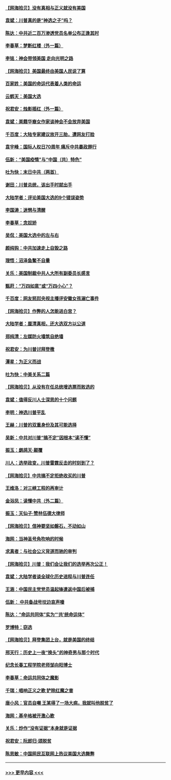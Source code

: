 #### [【网海拾贝】没有真相与正义就没有美国](../pages/nsc993/n12621885.md?t=12160502) 
#### [袁斌：川普真的是“神选之子”吗？](../pages/nsc993/n12621749.md?t=12160502) 
#### [陈达：中共近二百万渗透党员名单公布正逢其时](../pages/nsc993/n12620870.md?t=12160502) 
#### [李春草：梦断红楼（外一篇）](../pages/nsc993/n12619122.md?t=12160502) 
#### [李铭：神会带领美国 走向光明之路](../pages/nsc993/n12618584.md?t=12160502) 
#### [【网海拾贝】美国最终由美国人民说了算](../pages/nsc993/n12617255.md?t=12160502) 
#### [百家姓：美国的命运代表着人类的命运](../pages/nsc993/n12615838.md?t=12160502) 
#### [云鹤天：美国大选](../pages/nsc993/n12615994.md?t=12160502) 
#### [祝君安：烛影摇红（外一篇）](../pages/nsc993/n12615975.md?t=12160502) 
#### [袁斌：美籍华裔女作家谈神会不会放弃美国](../pages/nsc993/n12615263.md?t=12160502) 
#### [千百度：大陆专家建议放开三胎，遭网友打脸](../pages/nsc993/n12614456.md?t=12160502) 
#### [袁宇峰：国际人权日70周年 痛斥中共暴政罪行](../pages/nsc993/n12611965.md?t=12160502) 
#### [伍新：“美国疫情”与“中国（共）特色”](../pages/nsc993/n12611463.md?t=12160502) 
#### [吐为快：末日中共（两首）](../pages/nsc993/n12611461.md?t=12160502) 
#### [谢田：川普总统，该出手时就出手](../pages/nsc993/n12610905.md?t=12160502) 
#### [大陆学者：评论美国大选的9个错误姿势](../pages/nsc993/n12609586.md?t=12160502) 
#### [李国涛：迷惘与清醒](../pages/nsc993/n12607532.md?t=12160502) 
#### [李春草：念奴娇](../pages/nsc993/n12607083.md?t=12160502) 
#### [吴侃：美国大选中的左与右](../pages/nsc993/n12607054.md?t=12160502) 
#### [颜纯钩：中共加速走上自毁之路](../pages/nsc993/n12606473.md?t=12160502) 
#### [理悟：沼泽鱼鳖不自量](../pages/nsc993/n12606454.md?t=12160502) 
#### [关乐：美国制裁中共人大所有副委员长感言](../pages/nsc993/n12606442.md?t=12160502) 
#### [甄莳：“万四如意”或“万四小心”？](../pages/nsc993/n12606091.md?t=12160502) 
#### [千百度：网友怒怼央视主播评安徽女孩溺亡事件](../pages/nsc993/n12605370.md?t=12160502) 
#### [【网海拾贝】作弊的人怎能进白宫？](../pages/nsc993/n12603546.md?t=12160502) 
#### [大陆学者：厘清真相，还大选双方以公道](../pages/nsc993/n12603475.md?t=12160502) 
#### [郑纯清：左媒防火墙筑自绝墙](../pages/nsc993/n12602226.md?t=12160502) 
#### [祝君安：为川普讨拜登檄](../pages/nsc993/n12602199.md?t=12160502) 
#### [潭星：为正义而战](../pages/nsc993/n12600926.md?t=12160502) 
#### [吐为快：中美关系二篇](../pages/nsc993/n12600908.md?t=12160502) 
#### [【网海拾贝】从没有在任总统增选票而败选的](../pages/nsc993/n12600435.md?t=12160502) 
#### [袁斌：值得反川人士深思的十个问题](../pages/nsc993/n12600332.md?t=12160502) 
#### [李明：神选川普平乱](../pages/nsc993/n12599751.md?t=12160502) 
#### [王赫：川普的双重身份及其可能选择](../pages/nsc993/n12599723.md?t=12160502) 
#### [吴新：中共对川普“搞不定”因根本“读不懂”](../pages/nsc993/n12599502.md?t=12160502) 
#### [振玉：鹧鸪天‧颠覆](../pages/nsc993/n12599494.md?t=12160502) 
#### [川人：选举政变，川普雷霆反击的时刻到了？](../pages/nsc993/n12599291.md?t=12160502) 
#### [【网海拾贝】中共搞不定拒绝收买的川普](../pages/nsc993/n12598955.md?t=12160502) 
#### [王维洛：对三峡工程的再审计](../pages/nsc993/n12598436.md?t=12160502) 
#### [金浴凤：读懂中共（外二篇）](../pages/nsc993/n12597943.md?t=12160502) 
#### [振玉：天仙子‧赞林伍德大律师](../pages/nsc993/n12597929.md?t=12160502) 
#### [【网海拾贝】信神要坚如磐石，不动如山](../pages/nsc993/n12597901.md?t=12160502) 
#### [海网：当神圣号角吹响的时候](../pages/nsc993/n12595891.md?t=12160502) 
#### [求真者：与社会公义背道而驰的审判](../pages/nsc993/n12595868.md?t=12160502) 
#### [【网海拾贝】川普：我们会让我们的选举再次公正！](../pages/nsc993/n12594930.md?t=12160502) 
#### [袁斌：大陆学者谈全球化历史进程与川普连任](../pages/nsc993/n12594690.md?t=12160502) 
#### [王涵：中国民主党党员温起锋遣返中国后被捕](../pages/nsc993/n12594540.md?t=12160502) 
#### [伍新： 中共备战号坟边哀声嚎](../pages/nsc993/n12593086.md?t=12160502) 
#### [陈达：“命运共同体”实为“‘共’统命运体”](../pages/nsc993/n12590865.md?t=12160502) 
#### [罗博特：窃选](../pages/nsc993/n12590619.md?t=12160502) 
#### [【网海拾贝】拜登集团上台，就是美国的终结](../pages/nsc993/n12589725.md?t=12160502) 
#### [邢天行：历史上一夜“换头”的神奇男与那个时代](../pages/nsc993/n12589424.md?t=12160502) 
#### [纪念长春工程学院老师邹向阳博士](../pages/nsc993/n12585390.md?t=12160502) 
#### [李春草：命运共同体之魔影](../pages/nsc993/n12585026.md?t=12160502) 
#### [千瑞：唱响正义之歌 铲除红魔之害](../pages/nsc993/n12585002.md?t=12160502) 
#### [唐小风：官员自嘲 王某得了一场大病，我就叫他脱贫了](../pages/nsc993/n12584981.md?t=12160502) 
#### [海网：基辛格被开激心歌](../pages/nsc993/n12584946.md?t=12160502) 
#### [关乐：炒作“没有证据”本身就是证据](../pages/nsc993/n12583146.md?t=12160502) 
#### [祝君安：阮郎归‧颂脱贫](../pages/nsc993/n12583119.md?t=12160502) 
#### [陈思敏：中国网民互联网上热议美国大选舞弊](../pages/nsc993/n12582845.md?t=12160502) 

----
#### [ >>> 更早内容 <<< ](../indexes/nsc993-earlier.md)
